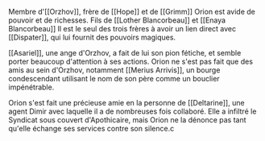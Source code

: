 Membre d'[[Orzhov]], frère de [[Hope]] et de [[Grimm]] Orion est avide de pouvoir et de richesses. Fils de [[Lother Blancorbeau]] et [[Enaya Blancorbeau]]
Il est le seul des trois frères à avoir un lien direct avec [[Dispater]], qui lui fournit des pouvoirs magiques.

[[Asariel]], une ange d'Orzhov, a fait de lui son pion fétiche, et semble porter beaucoup d'attention à ses actions. 
Orion ne s'est pas fait que des amis au sein d'Orzhov, notamment [[Merius Arrivis]], un bourge condescendant utilisant le nom de son père comme un bouclier impénétrable.

Orion s'est fait une précieuse amie en la personne de [[Deltarine]], une agent Dimir avec laquelle il a de nombreuses fois collaboré. Elle a infiltré le Syndicat sous couvert d'Apothicaire, mais Orion ne la dénonce pas tant qu'elle échange ses services contre son silence.c